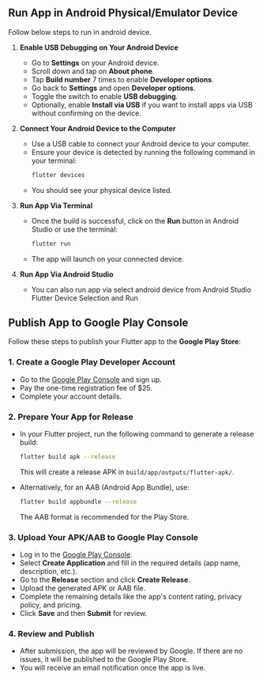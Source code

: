 ## Run App in Android Physical/Emulator Device
Follow below steps to run in android device.


1. **Enable USB Debugging on Your Android Device**
    - Go to **Settings** on your Android device.
    - Scroll down and tap on **About phone**.
    - Tap **Build number** 7 times to enable **Developer options**.
    - Go back to **Settings** and open **Developer options**.
    - Toggle the switch to enable **USB debugging**.
    - Optionally, enable **Install via USB** if you want to install apps via USB without confirming on the device.

2. **Connect Your Android Device to the Computer**
    - Use a USB cable to connect your Android device to your computer.
    - Ensure your device is detected by running the following command in your terminal:
      ```bash
      flutter devices
      ```
    - You should see your physical device listed.

3. **Run App Via Terminal**
    - Once the build is successful, click on the **Run** button in Android Studio or use the terminal:
      ```bash
      flutter run
      ```
    - The app will launch on your connected device.
4. **Run App Via Android Studio**
    - You can also run app via select android device from Android Studio Flutter Device Selection and Run



## Publish App to Google Play Console

Follow these steps to publish your Flutter app to the **Google Play Store**:

### 1. Create a Google Play Developer Account
- Go to the [Google Play Console](https://play.google.com/console) and sign up.
- Pay the one-time registration fee of $25.
- Complete your account details.

### 2. Prepare Your App for Release
- In your Flutter project, run the following command to generate a release build:
  ```bash
  flutter build apk --release
  ```
  This will create a release APK in `build/app/outputs/flutter-apk/`.

- Alternatively, for an AAB (Android App Bundle), use:
  ```bash
  flutter build appbundle --release
  ```
  The AAB format is recommended for the Play Store.

### 3. Upload Your APK/AAB to Google Play Console
- Log in to the [Google Play Console](https://play.google.com/console).
- Select **Create Application** and fill in the required details (app name, description, etc.).
- Go to the **Release** section and click **Create Release**.
- Upload the generated APK or AAB file.
- Complete the remaining details like the app's content rating, privacy policy, and pricing.
- Click **Save** and then **Submit** for review.

### 4. Review and Publish
- After submission, the app will be reviewed by Google. If there are no issues, it will be published to the Google Play Store.
- You will receive an email notification once the app is live.
